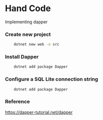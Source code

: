 # Hand Code
Implementing dapper

### Create new project

```sh
    dotnet new web -o src
```

### Install Dapper

```sh
    dotnet add package Dapper
```

### Configure a SQL Lite connection string

```sh
    dotnet add package Dapper
```

### Reference
https://dapper-tutorial.net/dapper